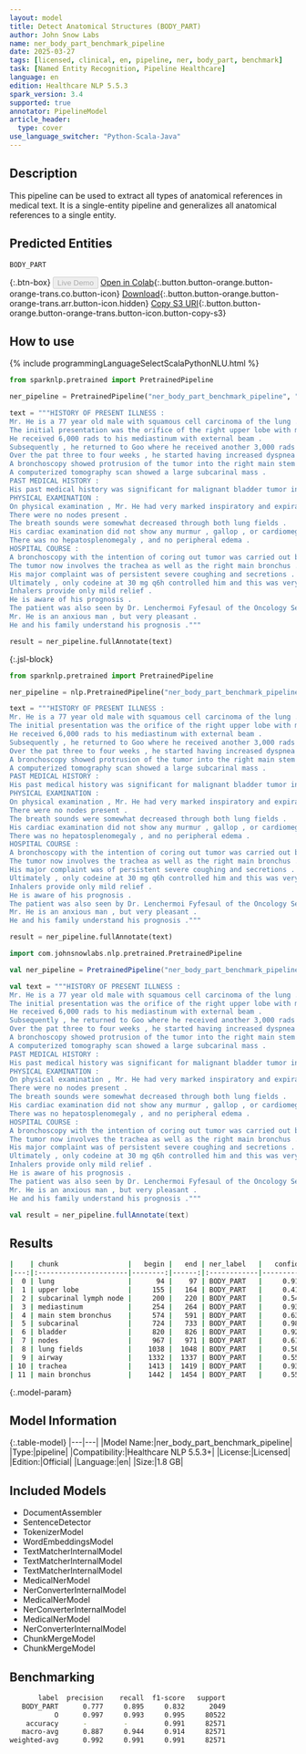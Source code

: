 ```yaml
---
layout: model
title: Detect Anatomical Structures (BODY_PART)
author: John Snow Labs
name: ner_body_part_benchmark_pipeline
date: 2025-03-27
tags: [licensed, clinical, en, pipeline, ner, body_part, benchmark]
task: [Named Entity Recognition, Pipeline Healthcare]
language: en
edition: Healthcare NLP 5.5.3
spark_version: 3.4
supported: true
annotator: PipelineModel
article_header:
  type: cover
use_language_switcher: "Python-Scala-Java"
---
```


## Description

This pipeline can be used to extract all types of anatomical references in medical text. It is a single-entity pipeline and generalizes all anatomical references to a single entity.

## Predicted Entities

`BODY_PART`

{:.btn-box}
<button class="button button-orange" disabled>Live Demo</button>
[Open in Colab](https://colab.research.google.com/github/JohnSnowLabs/spark-nlp-workshop/blob/master/healthcare-nlp/07.0.Pretrained_Clinical_Pipelines.ipynb){:.button.button-orange.button-orange-trans.co.button-icon}
[Download](https://s3.amazonaws.com/auxdata.johnsnowlabs.com/clinical/models/ner_body_part_benchmark_pipeline_en_5.5.3_3.4_1743111176684.zip){:.button.button-orange.button-orange-trans.arr.button-icon.hidden}
[Copy S3 URI](s3://auxdata.johnsnowlabs.com/clinical/models/ner_body_part_benchmark_pipeline_en_5.5.3_3.4_1743111176684.zip){:.button.button-orange.button-orange-trans.button-icon.button-copy-s3}

## How to use



<div class="tabs-box" markdown="1">
{% include programmingLanguageSelectScalaPythonNLU.html %}
  
```python
from sparknlp.pretrained import PretrainedPipeline

ner_pipeline = PretrainedPipeline("ner_body_part_benchmark_pipeline", "en", "clinical/models")

text = """HISTORY OF PRESENT ILLNESS :
Mr. He is a 77 year old male with squamous cell carcinoma of the lung .
The initial presentation was the orifice of the right upper lobe with mediastinoscopy positive for subcarinal lymph node .
He received 6,000 rads to his mediastinum with external beam .
Subsequently , he returned to Goo where he received another 3,000 rads via an endobronchial catheter , apparently due to recurrence .
Over the pat three to four weeks , he started having increased dyspnea and noted wheezing .
A bronchoscopy showed protrusion of the tumor into the right main stem bronchus with a positive needle biopsy , washings and brushings for squamous cell carcinoma .
A computerized tomography scan showed a large subcarinal mass .
PAST MEDICAL HISTORY :
His past medical history was significant for malignant bladder tumor in 1991 .
PHYSICAL EXAMINATION :
On physical examination , Mr. He had very marked inspiratory and expiratory stridor .
There were no nodes present .
The breath sounds were somewhat decreased through both lung fields .
His cardiac examination did not show any murmur , gallop , or cardiomegaly .
There was no hepatosplenomegaly , and no peripheral edema .
HOSPITAL COURSE :
A bronchoscopy with the intention of coring out tumor was carried out by Dr. Reg He , but all the tumor was extrinsic to the airway and he was unable to relieve the obstruction .
The tumor now involves the trachea as well as the right main bronchus .
His major complaint was of persistent severe coughing and secretions .
Ultimately , only codeine at 30 mg q6h controlled him and this was very affective .
Inhalers provide only mild relief .
He is aware of his prognosis .
The patient was also seen by Dr. Lenchermoi Fyfesaul of the Oncology Service who did not feel that chemotherapy had anything of promise to offer .
Mr. He is an anxious man , but very pleasant .
He and his family understand his prognosis ."""

result = ner_pipeline.fullAnnotate(text)
```

{:.jsl-block}
```python
from sparknlp.pretrained import PretrainedPipeline

ner_pipeline = nlp.PretrainedPipeline("ner_body_part_benchmark_pipeline", "en", "clinical/models")

text = """HISTORY OF PRESENT ILLNESS :
Mr. He is a 77 year old male with squamous cell carcinoma of the lung .
The initial presentation was the orifice of the right upper lobe with mediastinoscopy positive for subcarinal lymph node .
He received 6,000 rads to his mediastinum with external beam .
Subsequently , he returned to Goo where he received another 3,000 rads via an endobronchial catheter , apparently due to recurrence .
Over the pat three to four weeks , he started having increased dyspnea and noted wheezing .
A bronchoscopy showed protrusion of the tumor into the right main stem bronchus with a positive needle biopsy , washings and brushings for squamous cell carcinoma .
A computerized tomography scan showed a large subcarinal mass .
PAST MEDICAL HISTORY :
His past medical history was significant for malignant bladder tumor in 1991 .
PHYSICAL EXAMINATION :
On physical examination , Mr. He had very marked inspiratory and expiratory stridor .
There were no nodes present .
The breath sounds were somewhat decreased through both lung fields .
His cardiac examination did not show any murmur , gallop , or cardiomegaly .
There was no hepatosplenomegaly , and no peripheral edema .
HOSPITAL COURSE :
A bronchoscopy with the intention of coring out tumor was carried out by Dr. Reg He , but all the tumor was extrinsic to the airway and he was unable to relieve the obstruction .
The tumor now involves the trachea as well as the right main bronchus .
His major complaint was of persistent severe coughing and secretions .
Ultimately , only codeine at 30 mg q6h controlled him and this was very affective .
Inhalers provide only mild relief .
He is aware of his prognosis .
The patient was also seen by Dr. Lenchermoi Fyfesaul of the Oncology Service who did not feel that chemotherapy had anything of promise to offer .
Mr. He is an anxious man , but very pleasant .
He and his family understand his prognosis ."""

result = ner_pipeline.fullAnnotate(text)
```

```scala
import com.johnsnowlabs.nlp.pretrained.PretrainedPipeline

val ner_pipeline = PretrainedPipeline("ner_body_part_benchmark_pipeline", "en", "clinical/models")

val text = """HISTORY OF PRESENT ILLNESS :
Mr. He is a 77 year old male with squamous cell carcinoma of the lung .
The initial presentation was the orifice of the right upper lobe with mediastinoscopy positive for subcarinal lymph node .
He received 6,000 rads to his mediastinum with external beam .
Subsequently , he returned to Goo where he received another 3,000 rads via an endobronchial catheter , apparently due to recurrence .
Over the pat three to four weeks , he started having increased dyspnea and noted wheezing .
A bronchoscopy showed protrusion of the tumor into the right main stem bronchus with a positive needle biopsy , washings and brushings for squamous cell carcinoma .
A computerized tomography scan showed a large subcarinal mass .
PAST MEDICAL HISTORY :
His past medical history was significant for malignant bladder tumor in 1991 .
PHYSICAL EXAMINATION :
On physical examination , Mr. He had very marked inspiratory and expiratory stridor .
There were no nodes present .
The breath sounds were somewhat decreased through both lung fields .
His cardiac examination did not show any murmur , gallop , or cardiomegaly .
There was no hepatosplenomegaly , and no peripheral edema .
HOSPITAL COURSE :
A bronchoscopy with the intention of coring out tumor was carried out by Dr. Reg He , but all the tumor was extrinsic to the airway and he was unable to relieve the obstruction .
The tumor now involves the trachea as well as the right main bronchus .
His major complaint was of persistent severe coughing and secretions .
Ultimately , only codeine at 30 mg q6h controlled him and this was very affective .
Inhalers provide only mild relief .
He is aware of his prognosis .
The patient was also seen by Dr. Lenchermoi Fyfesaul of the Oncology Service who did not feel that chemotherapy had anything of promise to offer .
Mr. He is an anxious man , but very pleasant .
He and his family understand his prognosis ."""

val result = ner_pipeline.fullAnnotate(text)
```
</div>

## Results

```bash
|    | chunk                 |   begin |   end | ner_label   |   confidence |
|---:|:----------------------|--------:|------:|:------------|-------------:|
|  0 | lung                  |      94 |    97 | BODY_PART   |     0.919    |
|  1 | upper lobe            |     155 |   164 | BODY_PART   |     0.41695  |
|  2 | subcarinal lymph node |     200 |   220 | BODY_PART   |     0.542533 |
|  3 | mediastinum           |     254 |   264 | BODY_PART   |     0.9389   |
|  4 | main stem bronchus    |     574 |   591 | BODY_PART   |     0.631967 |
|  5 | subcarinal            |     724 |   733 | BODY_PART   |     0.9834   |
|  6 | bladder               |     820 |   826 | BODY_PART   |     0.9283   |
|  7 | nodes                 |     967 |   971 | BODY_PART   |     0.6176   |
|  8 | lung fields           |    1038 |  1048 | BODY_PART   |     0.5019   |
|  9 | airway                |    1332 |  1337 | BODY_PART   |     0.552    |
| 10 | trachea               |    1413 |  1419 | BODY_PART   |     0.9391   |
| 11 | main bronchus         |    1442 |  1454 | BODY_PART   |     0.55815  |
```

{:.model-param}
## Model Information

{:.table-model}
|---|---|
|Model Name:|ner_body_part_benchmark_pipeline|
|Type:|pipeline|
|Compatibility:|Healthcare NLP 5.5.3+|
|License:|Licensed|
|Edition:|Official|
|Language:|en|
|Size:|1.8 GB|

## Included Models

- DocumentAssembler
- SentenceDetector
- TokenizerModel
- WordEmbeddingsModel
- TextMatcherInternalModel
- TextMatcherInternalModel
- TextMatcherInternalModel
- MedicalNerModel
- NerConverterInternalModel
- MedicalNerModel
- NerConverterInternalModel
- MedicalNerModel
- NerConverterInternalModel
- ChunkMergeModel
- ChunkMergeModel

## Benchmarking

```bash
       label  precision    recall  f1-score   support
   BODY_PART      0.777     0.895     0.832      2049
           O      0.997     0.993     0.995     80522
    accuracy      -         -         0.991     82571
   macro-avg      0.887     0.944     0.914     82571
weighted-avg      0.992     0.991     0.991     82571
```
